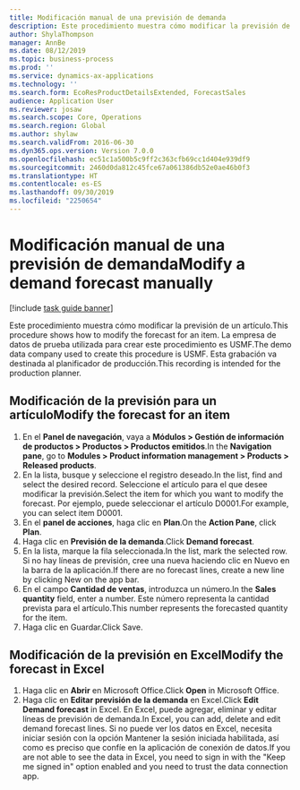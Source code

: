 ```yaml
---
title: Modificación manual de una previsión de demanda
description: Este procedimiento muestra cómo modificar la previsión de un artículo.
author: ShylaThompson
manager: AnnBe
ms.date: 08/12/2019
ms.topic: business-process
ms.prod: ''
ms.service: dynamics-ax-applications
ms.technology: ''
ms.search.form: EcoResProductDetailsExtended, ForecastSales
audience: Application User
ms.reviewer: josaw
ms.search.scope: Core, Operations
ms.search.region: Global
ms.author: shylaw
ms.search.validFrom: 2016-06-30
ms.dyn365.ops.version: Version 7.0.0
ms.openlocfilehash: ec51c1a500b5c9ff2c363cfb69cc1d404e939df9
ms.sourcegitcommit: 2460d0da812c45fce67a061386db52e0ae46b0f3
ms.translationtype: HT
ms.contentlocale: es-ES
ms.lasthandoff: 09/30/2019
ms.locfileid: "2250654"
---
```

# <a name="modify-a-demand-forecast-manually"></a><span data-ttu-id="36f4f-103">Modificación manual de una previsión de demanda</span><span class="sxs-lookup"><span data-stu-id="36f4f-103">Modify a demand forecast manually</span></span>

[!include [task guide banner](../../includes/task-guide-banner.md)]

<span data-ttu-id="36f4f-104">Este procedimiento muestra cómo modificar la previsión de un artículo.</span><span class="sxs-lookup"><span data-stu-id="36f4f-104">This procedure shows how to modify the forecast for an item.</span></span> <span data-ttu-id="36f4f-105">La empresa de datos de prueba utilizada para crear este procedimiento es USMF.</span><span class="sxs-lookup"><span data-stu-id="36f4f-105">The demo data company used to create this procedure is USMF.</span></span> <span data-ttu-id="36f4f-106">Esta grabación va destinada al planificador de producción.</span><span class="sxs-lookup"><span data-stu-id="36f4f-106">This recording is intended for the production planner.</span></span> 


## <a name="modify-the-forecast-for-an-item"></a><span data-ttu-id="36f4f-107">Modificación de la previsión para un artículo</span><span class="sxs-lookup"><span data-stu-id="36f4f-107">Modify the forecast for an item</span></span>
1. <span data-ttu-id="36f4f-108">En el **Panel de navegación**, vaya a **Módulos > Gestión de información de productos > Productos > Productos emitidos**.</span><span class="sxs-lookup"><span data-stu-id="36f4f-108">In the **Navigation pane**, go to **Modules > Product information management > Products > Released products**.</span></span>
2. <span data-ttu-id="36f4f-109">En la lista, busque y seleccione el registro deseado.</span><span class="sxs-lookup"><span data-stu-id="36f4f-109">In the list, find and select the desired record.</span></span> <span data-ttu-id="36f4f-110">Seleccione el artículo para el que desee modificar la previsión.</span><span class="sxs-lookup"><span data-stu-id="36f4f-110">Select the item for which you want to modify the forecast.</span></span> <span data-ttu-id="36f4f-111">Por ejemplo, puede seleccionar el artículo D0001.</span><span class="sxs-lookup"><span data-stu-id="36f4f-111">For example, you can select item D0001.</span></span>  
3. <span data-ttu-id="36f4f-112">En el **panel de acciones**, haga clic en **Plan**.</span><span class="sxs-lookup"><span data-stu-id="36f4f-112">On the **Action Pane**, click **Plan**.</span></span>
4. <span data-ttu-id="36f4f-113">Haga clic en **Previsión de la demanda**.</span><span class="sxs-lookup"><span data-stu-id="36f4f-113">Click **Demand forecast**.</span></span>
5. <span data-ttu-id="36f4f-114">En la lista, marque la fila seleccionada.</span><span class="sxs-lookup"><span data-stu-id="36f4f-114">In the list, mark the selected row.</span></span> <span data-ttu-id="36f4f-115">Si no hay líneas de previsión, cree una nueva haciendo clic en Nuevo en la barra de la aplicación.</span><span class="sxs-lookup"><span data-stu-id="36f4f-115">If there are no forecast lines, create a new line by clicking New on the app bar.</span></span>  
6. <span data-ttu-id="36f4f-116">En el campo **Cantidad de ventas**, introduzca un número.</span><span class="sxs-lookup"><span data-stu-id="36f4f-116">In the **Sales quantity** field, enter a number.</span></span> <span data-ttu-id="36f4f-117">Este número representa la cantidad prevista para el artículo.</span><span class="sxs-lookup"><span data-stu-id="36f4f-117">This number represents the forecasted quantity for the item.</span></span>  
7. <span data-ttu-id="36f4f-118">Haga clic en Guardar.</span><span class="sxs-lookup"><span data-stu-id="36f4f-118">Click Save.</span></span>

## <a name="modify-the-forecast-in-excel"></a><span data-ttu-id="36f4f-119">Modificación de la previsión en Excel</span><span class="sxs-lookup"><span data-stu-id="36f4f-119">Modify the forecast in Excel</span></span>
1. <span data-ttu-id="36f4f-120">Haga clic en **Abrir** en Microsoft Office.</span><span class="sxs-lookup"><span data-stu-id="36f4f-120">Click **Open** in Microsoft Office.</span></span>
2. <span data-ttu-id="36f4f-121">Haga clic en **Editar previsión de la demanda** en Excel.</span><span class="sxs-lookup"><span data-stu-id="36f4f-121">Click **Edit Demand forecast** in Excel.</span></span> <span data-ttu-id="36f4f-122">En Excel, puede agregar, eliminar y editar líneas de previsión de demanda.</span><span class="sxs-lookup"><span data-stu-id="36f4f-122">In Excel, you can add, delete and edit demand forecast lines.</span></span> <span data-ttu-id="36f4f-123">Si no puede ver los datos en Excel, necesita iniciar sesión con la opción Mantener la sesión iniciada habilitada, así como es preciso que confíe en la aplicación de conexión de datos.</span><span class="sxs-lookup"><span data-stu-id="36f4f-123">If you are not able to see the data in Excel, you need to sign in with the "Keep me signed in" option enabled and you need to trust the data connection app.</span></span>  

